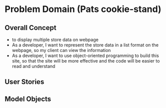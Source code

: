 # Problem Domain (Pats cookie-stand)

## Overall Concept  
-  to display multiple store data on webpage
- As a developer, I want to represent the store data in a list format on the webpage, so my client can view the information
- As a developer, I want to use object-oriented programming to build this site, so that the site will be more effective and the code will be easier to read and understand


## User Stories  



## Model Objects
